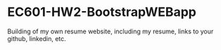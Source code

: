 # EC601-HW2-BootstrapWEBapp
Building of my own resume website, including my resume, links to your github, linkedin, etc.
